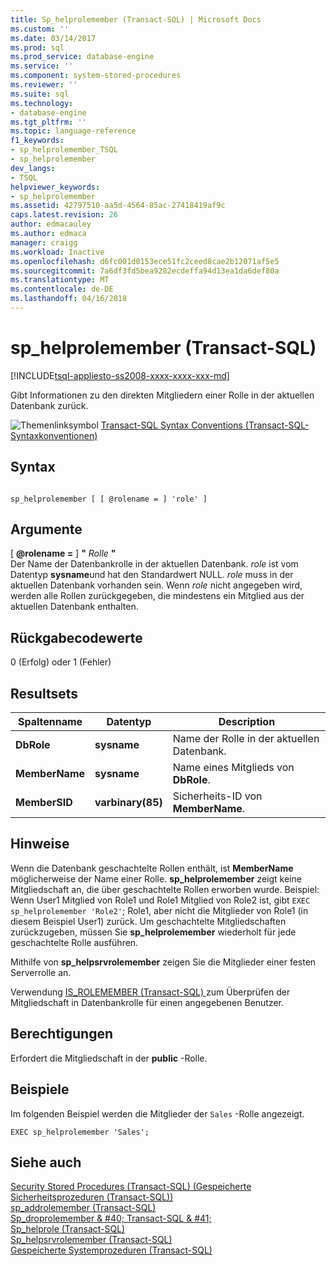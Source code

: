 ```yaml
---
title: Sp_helprolemember (Transact-SQL) | Microsoft Docs
ms.custom: ''
ms.date: 03/14/2017
ms.prod: sql
ms.prod_service: database-engine
ms.service: ''
ms.component: system-stored-procedures
ms.reviewer: ''
ms.suite: sql
ms.technology:
- database-engine
ms.tgt_pltfrm: ''
ms.topic: language-reference
f1_keywords:
- sp_helprolemember_TSQL
- sp_helprolemember
dev_langs:
- TSQL
helpviewer_keywords:
- sp_helprolemember
ms.assetid: 42797510-aa5d-4564-85ac-27418419af9c
caps.latest.revision: 26
author: edmacauley
ms.author: edmaca
manager: craigg
ms.workload: Inactive
ms.openlocfilehash: d6fc001d0153ece51fc2ceed8cae2b12071af5e5
ms.sourcegitcommit: 7a6df3fd5bea9282ecdeffa94d13ea1da6def80a
ms.translationtype: MT
ms.contentlocale: de-DE
ms.lasthandoff: 04/16/2018
---
```

# <a name="sphelprolemember-transact-sql"></a>sp_helprolemember (Transact-SQL)
[!INCLUDE[tsql-appliesto-ss2008-xxxx-xxxx-xxx-md](../../includes/tsql-appliesto-ss2008-xxxx-xxxx-xxx-md.md)]

  Gibt Informationen zu den direkten Mitgliedern einer Rolle in der aktuellen Datenbank zurück.  
  
 ![Themenlinksymbol](../../database-engine/configure-windows/media/topic-link.gif "Topic link icon") [Transact-SQL Syntax Conventions (Transact-SQL-Syntaxkonventionen)](../../t-sql/language-elements/transact-sql-syntax-conventions-transact-sql.md)  
  
## <a name="syntax"></a>Syntax  
  
```  
  
sp_helprolemember [ [ @rolename = ] 'role' ]  
```  
  
## <a name="arguments"></a>Argumente  
 [  **@rolename =** ] **"** *Rolle* **"**  
 Der Name der Datenbankrolle in der aktuellen Datenbank. *role* ist vom Datentyp **sysname**und hat den Standardwert NULL. *role* muss in der aktuellen Datenbank vorhanden sein. Wenn *role* nicht angegeben wird, werden alle Rollen zurückgegeben, die mindestens ein Mitglied aus der aktuellen Datenbank enthalten.  
  
## <a name="return-code-values"></a>Rückgabecodewerte  
 0 (Erfolg) oder 1 (Fehler)  
  
## <a name="result-sets"></a>Resultsets  
  
|Spaltenname|Datentyp|Description|  
|-----------------|---------------|-----------------|  
|**DbRole**|**sysname**|Name der Rolle in der aktuellen Datenbank.|  
|**MemberName**|**sysname**|Name eines Mitglieds von **DbRole**.|  
|**MemberSID**|**varbinary(85)**|Sicherheits-ID von **MemberName**.|  
  
## <a name="remarks"></a>Hinweise  
 Wenn die Datenbank geschachtelte Rollen enthält, ist **MemberName** möglicherweise der Name einer Rolle. **sp_helprolemember** zeigt keine Mitgliedschaft an, die über geschachtelte Rollen erworben wurde. Beispiel: Wenn User1 Mitglied von Role1 und Role1 Mitglied von Role2 ist, gibt `EXEC sp_helprolemember 'Role2'`; Role1, aber nicht die Mitglieder von Role1 (in diesem Beispiel User1) zurück. Um geschachtelte Mitgliedschaften zurückzugeben, müssen Sie **sp_helprolemember** wiederholt für jede geschachtelte Rolle ausführen.  
  
 Mithilfe von **sp_helpsrvrolemember** zeigen Sie die Mitglieder einer festen Serverrolle an.  
  
 Verwendung [IS_ROLEMEMBER &#40;Transact-SQL&#41; ](../../t-sql/functions/is-rolemember-transact-sql.md) zum Überprüfen der Mitgliedschaft in Datenbankrolle für einen angegebenen Benutzer.  
  
## <a name="permissions"></a>Berechtigungen  
 Erfordert die Mitgliedschaft in der **public** -Rolle.  
  
## <a name="examples"></a>Beispiele  
 Im folgenden Beispiel werden die Mitglieder der `Sales` -Rolle angezeigt.  
  
```  
EXEC sp_helprolemember 'Sales';  
```  
  
## <a name="see-also"></a>Siehe auch  
 [Security Stored Procedures &#40;Transact-SQL&#41; (Gespeicherte Sicherheitsprozeduren (Transact-SQL))](../../relational-databases/system-stored-procedures/security-stored-procedures-transact-sql.md)   
 [sp_addrolemember &#40;Transact-SQL&#41;](../../relational-databases/system-stored-procedures/sp-addrolemember-transact-sql.md)   
 [Sp_droprolemember & #40; Transact-SQL & #41;](../../relational-databases/system-stored-procedures/sp-droprolemember-transact-sql.md)   
 [Sp_helprole &#40;Transact-SQL&#41;](../../relational-databases/system-stored-procedures/sp-helprole-transact-sql.md)   
 [Sp_helpsrvrolemember &#40;Transact-SQL&#41;](../../relational-databases/system-stored-procedures/sp-helpsrvrolemember-transact-sql.md)   
 [Gespeicherte Systemprozeduren &#40;Transact-SQL&#41;](../../relational-databases/system-stored-procedures/system-stored-procedures-transact-sql.md)  
  
  

